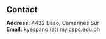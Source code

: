 <h1 id="contact"></h1>

<h2 style="margin: 60px 0px 10px;">Contact</h2>

<p><strong>Address:</strong> 4432 Baao, Camarines Sur
<br />
<strong>Email:</strong> <email>kyespano (at) my.cspc.edu.ph</email>
<br />
